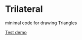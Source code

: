 # Trilateral
minimal code for drawing Triangles

[Test demo ](https://nanjizal.github.io/Trilateral/bin/)
